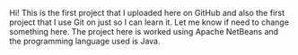 Hi! This is the first project that I uploaded here on GitHub and also the first
project that I use Git on just so I can learn it. Let me know if need to change something here.
The project here is worked using Apache NetBeans and the programming language used is Java.
